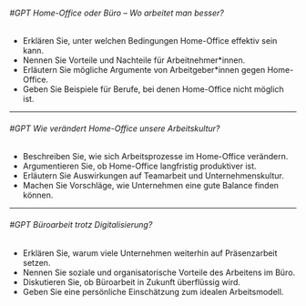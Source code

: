 ###### #GPT Home-Office oder Büro – Wo arbeitet man besser?
  - Erklären Sie, unter welchen Bedingungen Home-Office effektiv sein kann.
  - Nennen Sie Vorteile und Nachteile für Arbeitnehmer*innen.
  - Erläutern Sie mögliche Argumente von Arbeitgeber*innen gegen Home-Office.
  - Geben Sie Beispiele für Berufe, bei denen Home-Office nicht möglich ist.

---

###### #GPT Wie verändert Home-Office unsere Arbeitskultur?
  - Beschreiben Sie, wie sich Arbeitsprozesse im Home-Office verändern.
  - Argumentieren Sie, ob Home-Office langfristig produktiver ist.
  - Erläutern Sie Auswirkungen auf Teamarbeit und Unternehmenskultur.
  - Machen Sie Vorschläge, wie Unternehmen eine gute Balance finden können.

---

###### #GPT Büroarbeit trotz Digitalisierung?
  - Erklären Sie, warum viele Unternehmen weiterhin auf Präsenzarbeit setzen.
  - Nennen Sie soziale und organisatorische Vorteile des Arbeitens im Büro.
  - Diskutieren Sie, ob Büroarbeit in Zukunft überflüssig wird.
  - Geben Sie eine persönliche Einschätzung zum idealen Arbeitsmodell.